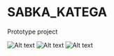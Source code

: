 # SABKA_KATEGA
Prototype project

![Alt text](https://prateek76.github.io/THIRD_EYE/1.JPG?raw=true)
![Alt text](https://prateek76.github.io/THIRD_EYE/2.JPG?raw=true)
![Alt text](https://prateek76.github.io/THIRD_EYE/3.JPG?raw=true)
